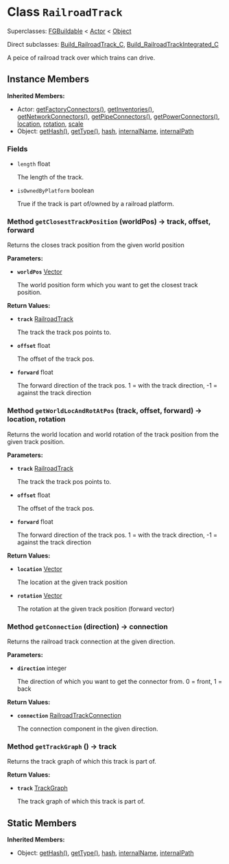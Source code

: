 # Class <code>RailroadTrack</code>

Superclasses: <a href="FGBuildable.md">FGBuildable</a> < <a href="Actor.md">Actor</a> < <a href="Object.md">Object</a>

Direct subclasses: <a href="Build_RailroadTrack_C.md">Build_RailroadTrack_C</a>, <a href="Build_RailroadTrackIntegrated_C.md">Build_RailroadTrackIntegrated_C</a>

A peice of railroad track over which trains can drive.
## Instance Members
<b>Inherited Members:</b>
- Actor: <a href="Actor.md#user-content-get-factory-connectors">getFactoryConnectors()</a>, <a href="Actor.md#user-content-get-inventories">getInventories()</a>, <a href="Actor.md#user-content-get-network-connectors">getNetworkConnectors()</a>, <a href="Actor.md#user-content-get-pipe-connectors">getPipeConnectors()</a>, <a href="Actor.md#user-content-get-power-connectors">getPowerConnectors()</a>, <a href="Actor.md#user-content-location">location</a>, <a href="Actor.md#user-content-rotation">rotation</a>, <a href="Actor.md#user-content-scale">scale</a>
- Object: <a href="Object.md#user-content-get-hash">getHash()</a>, <a href="Object.md#user-content-get-type">getType()</a>, <a href="Object.md#user-content-hash">hash</a>, <a href="Object.md#user-content-internal-name">internalName</a>, <a href="Object.md#user-content-internal-path">internalPath</a>
### Fields
- <code id="length">length</code> float

  The length of the track.
- <code id="is-owned-by-platform">isOwnedByPlatform</code> boolean

  True if the track is part of/owned by a railroad platform.
### Method <code id="get-closest-track-position">getClosestTrackPosition</code> (worldPos) → track, offset, forward
Returns the closes track position from the given world position

<b>Parameters:</b>

- <code><b>worldPos</b></code> <a href="../structs/Vector.md">Vector</a>

  The world position form which you want to get the closest track position.

<b>Return Values:</b>

- <code><b>track</b></code> <a href="RailroadTrack.md">RailroadTrack</a>

  The track the track pos points to.
- <code><b>offset</b></code> float

  The offset of the track pos.
- <code><b>forward</b></code> float

  The forward direction of the track pos. 1 = with the track direction, -1 = against the track direction
### Method <code id="get-world-loc-and-rot-at-pos">getWorldLocAndRotAtPos</code> (track, offset, forward) → location, rotation
Returns the world location and world rotation of the track position from the given track position.

<b>Parameters:</b>

- <code><b>track</b></code> <a href="RailroadTrack.md">RailroadTrack</a>

  The track the track pos points to.
- <code><b>offset</b></code> float

  The offset of the track pos.
- <code><b>forward</b></code> float

  The forward direction of the track pos. 1 = with the track direction, -1 = against the track direction

<b>Return Values:</b>

- <code><b>location</b></code> <a href="../structs/Vector.md">Vector</a>

  The location at the given track position
- <code><b>rotation</b></code> <a href="../structs/Vector.md">Vector</a>

  The rotation at the given track position (forward vector)
### Method <code id="get-connection">getConnection</code> (direction) → connection
Returns the railroad track connection at the given direction.

<b>Parameters:</b>

- <code><b>direction</b></code> integer

  The direction of which you want to get the connector from. 0 = front, 1 = back

<b>Return Values:</b>

- <code><b>connection</b></code> <a href="RailroadTrackConnection.md">RailroadTrackConnection</a>

  The connection component in the given direction.
### Method <code id="get-track-graph">getTrackGraph</code> () → track
Returns the track graph of which this track is part of.


<b>Return Values:</b>

- <code><b>track</b></code> <a href="../structs/TrackGraph.md">TrackGraph</a>

  The track graph of which this track is part of.
## Static Members
<b>Inherited Members:</b>
- Object: <a href="Object.md#user-content-s-get-hash">getHash()</a>, <a href="Object.md#user-content-s-get-type">getType()</a>, <a href="Object.md#user-content-s-hash">hash</a>, <a href="Object.md#user-content-s-internal-name">internalName</a>, <a href="Object.md#user-content-s-internal-path">internalPath</a>